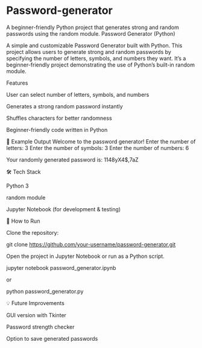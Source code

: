 # Password-generator
A beginner-friendly Python project that generates strong and random passwords using the random module.
Password Generator (Python)

A simple and customizable Password Generator built with Python.
This project allows users to generate strong and random passwords by specifying the number of letters, symbols, and numbers they want. It’s a beginner-friendly project demonstrating the use of Python’s built-in random module.

Features

User can select number of letters, symbols, and numbers

Generates a strong random password instantly

Shuffles characters for better randomness

Beginner-friendly code written in Python

📸 Example Output
Welcome to the password generator!
Enter the number of letters:
3
Enter the number of symbols:
3
Enter the number of numbers:
6

Your randomly generated password is: 1148yX4$,7aZ

🛠️ Tech Stack

Python 3

random module

Jupyter Notebook (for development & testing)

🚀 How to Run

Clone the repository:

git clone https://github.com/your-username/password-generator.git


Open the project in Jupyter Notebook or run as a Python script.

jupyter notebook password_generator.ipynb


or

python password_generator.py

💡 Future Improvements

GUI version with Tkinter

Password strength checker

Option to save generated passwords
